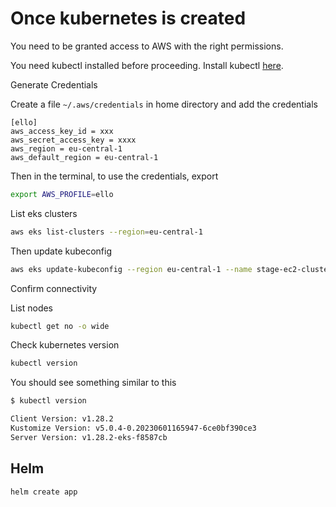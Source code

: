 # Once kubernetes is created

You need to be granted access to AWS with the right permissions.

You need kubectl installed before proceeding. Install kubectl [here](https://kubernetes.io/docs/tasks/tools/).

Generate Credentials

Create a file `~/.aws/credentials` in home directory and add the credentials

```config
[ello]
aws_access_key_id = xxx
aws_secret_access_key = xxxx
aws_region = eu-central-1
aws_default_region = eu-central-1
```

Then in the terminal, to use the credentials, export

```sh
export AWS_PROFILE=ello
```

List eks clusters

```sh
aws eks list-clusters --region=eu-central-1
```

Then update kubeconfig

```sh
aws eks update-kubeconfig --region eu-central-1 --name stage-ec2-cluster
```

Confirm connectivity

List nodes

```sh
kubectl get no -o wide
```

Check kubernetes version

```sh
kubectl version
```

You should see something similar to this

```sh
$ kubectl version

Client Version: v1.28.2
Kustomize Version: v5.0.4-0.20230601165947-6ce0bf390ce3
Server Version: v1.28.2-eks-f8587cb
```

## Helm

```sh
helm create app
```
